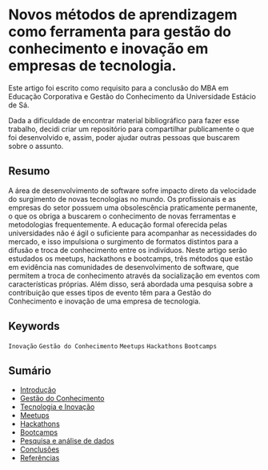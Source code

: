 # Novos métodos de aprendizagem como ferramenta para gestão do conhecimento e inovação em empresas de tecnologia.

Este artigo foi escrito como requisito para a conclusão do MBA em Educação Corporativa e Gestão do Conhecimento da Universidade Estácio de Sá.

Dada a dificuldade de encontrar material bibliográfico para fazer esse trabalho, decidi criar um repositório para compartilhar publicamente o que foi desenvolvido e, assim, poder ajudar outras pessoas que buscarem sobre o assunto.

## Resumo

A área de desenvolvimento de software sofre impacto direto da velocidade do surgimento de novas tecnologias no mundo. Os profissionais e as empresas do setor possuem uma obsolescência praticamente permanente, o que os obriga a buscarem o conhecimento de novas ferramentas e metodologias frequentemente. A educação formal oferecida pelas universidades não é ágil o suficiente para acompanhar as necessidades do mercado, e isso impulsiona o surgimento de formatos distintos para a difusão e troca de conhecimento entre os indivíduos. Neste artigo serão estudados os meetups, hackathons e bootcamps, três métodos que estão em evidência nas comunidades de desenvolvimento de software, que permitem a troca de conhecimento através da socialização em eventos com características próprias. Além disso, será abordada uma pesquisa sobre a contribuição que esses tipos de evento têm para a Gestão do Conhecimento e inovação de uma empresa de tecnologia.

## Keywords

`Inovação` `Gestão do Conhecimento` `Meetups` `Hackathons` `Bootcamps`

## Sumário

- [Introdução](https://github.com/l4ur4oliveira/tcc-knowledge-management/tree/main/sessoes/introducao.md)
- [Gestão do Conhecimento](https://github.com/l4ur4oliveira/tcc-knowledge-management/tree/main/sessoes/gestao-do-conhecimento.md)
- [Tecnologia e Inovação](https://github.com/l4ur4oliveira/tcc-knowledge-management/tree/main/sessoes/inovacao-e-tecnologia.md)
- [Meetups](https://github.com/l4ur4oliveira/tcc-knowledge-management/tree/main/sessoes/meetups.md)
- [Hackathons](https://github.com/l4ur4oliveira/tcc-knowledge-management/tree/main/sessoes/hackathons.md)
- [Bootcamps](https://github.com/l4ur4oliveira/tcc-knowledge-management/tree/main/sessoes/bootcamps.md)
- [Pesquisa e análise de dados](https://github.com/l4ur4oliveira/tcc-knowledge-management/tree/main/sessoes/pesquisa.md)
- [Conclusões](https://github.com/l4ur4oliveira/tcc-knowledge-management/tree/main/sessoes/conclusao.md)
- [Referências](https://github.com/l4ur4oliveira/tcc-knowledge-management/tree/main/sessoes/referencias.md)
